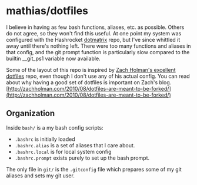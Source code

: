 mathias/dotfiles
================

I believe in having as few bash functions, aliases, etc. as possible. Others do not agree, so they won't find this useful. At one point my system was configured with the Hashrocket [dotmatrix](https://github.com/hashrocket/dotmatrix) repo, but I've since whittled it away until there's nothing left. There were too many functions and aliases in that config, and the git prompt function is particularly slow compared to the builtin __git_ps1 variable now available.

Some of the layout of this repo is inspired by [Zach Holman's excellent dotfiles](https://github.com/holman/dotfiles) repo, even though I don't use any of his actual config. You can read about why having a good set of dotfiles is important on Zach's blog. [http://zachholman.com/2010/08/dotfiles-are-meant-to-be-forked/](http://zachholman.com/2010/08/dotfiles-are-meant-to-be-forked/)

Organization
------------

Inside `bash/` is a my bash config scripts:
 * `.bashrc` is initially loaded
 * `.bashrc.alias` is a set of aliases that I care about.
 * `.bashrc.local` is for local system config
 * `.bashrc.prompt` exists purely to set up the bash prompt.

The only file in `git/` is the `.gitconfig` file which prepares some of my git aliases and sets my git user.
